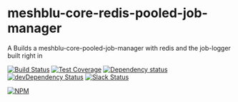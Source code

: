 # meshblu-core-redis-pooled-job-manager
A Builds a meshblu-core-pooled-job-manager with redis and the job-logger built right in

[![Build Status](https://travis-ci.org/octoblu/meshblu-core-redis-pooled-job-manager.svg?branch=master)](https://travis-ci.org/octoblu/meshblu-core-redis-pooled-job-manager)
[![Test Coverage](https://codecov.io/gh/octoblu/meshblu-core-redis-pooled-job-manager/branch/master/graph/badge.svg)](https://codecov.io/gh/octoblu/meshblu-core-redis-pooled-job-manager)
[![Dependency status](http://img.shields.io/david/octoblu/meshblu-core-redis-pooled-job-manager.svg?style=flat)](https://david-dm.org/octoblu/meshblu-core-redis-pooled-job-manager)
[![devDependency Status](http://img.shields.io/david/dev/octoblu/meshblu-core-redis-pooled-job-manager.svg?style=flat)](https://david-dm.org/octoblu/meshblu-core-redis-pooled-job-manager#info=devDependencies)
[![Slack Status](http://community-slack.octoblu.com/badge.svg)](http://community-slack.octoblu.com)

[![NPM](https://nodei.co/npm/meshblu-core-redis-pooled-job-manager.svg?style=flat)](https://npmjs.org/package/meshblu-core-redis-pooled-job-manager)

